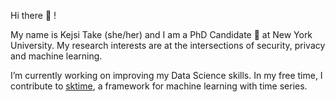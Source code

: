 Hi there 👋 !

My name is Kejsi Take (she/her) and I am a PhD Candidate 🔭 at New York University. My research interests are at the intersections of security, privacy and machine learning.

<!--
**kejsitake/kejsitake** is a ✨ _special_ ✨ repository because its `README.md` (this file) appears on your GitHub profile.

Here are some ideas to get you started:

- 🔭 I’m currently working on ...
- 🌱 I’m currently learning ...
- 👯 I’m looking to collaborate on ...
- 🤔 I’m looking for help with ...
- 💬 Ask me about ...
- 📫 How to reach me: ...
- 😄 Pronouns: ...
- ⚡ Fun fact: ...
-->

I’m currently working on improving my Data Science skills. In my free time, I contribute to [sktime](https://github.com/alan-turing-institute/sktime), a framework for machine learning with time series.
